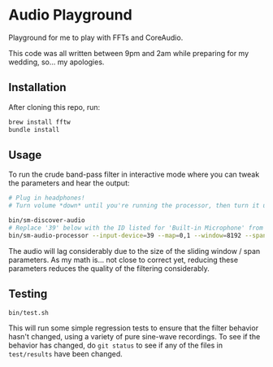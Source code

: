 # Audio Playground

Playground for me to play with FFTs and CoreAudio.

This code was all written between 9pm and 2am while preparing for my wedding, so...  my apologies.


## Installation

After cloning this repo, run:

```bash
brew install fftw
bundle install
```

## Usage

To run the crude band-pass filter in interactive mode where you can tweak the parameters and hear the output:

```bash
# Plug in headphones!
# Turn volume *down* until you're running the processor, then turn it up to taste!

bin/sm-discover-audio
# Replace '39' below with the ID listed for 'Built-in Microphone' from above:
bin/sm-audio-processor --input-device=39 --map=0,1 --window=8192 --span=16 --mode=interactive
```

The audio will lag considerably due to the size of the sliding window / span parameters.  As my math is... not close to correct yet, reducing these parameters reduces the quality of the filtering considerably.


## Testing

```bash
bin/test.sh
```

This will run some simple regression tests to ensure that the filter behavior hasn't changed, using a variety of pure sine-wave recordings.  To see if the behavior has changed, do `git status` to see if any of the files in `test/results` have been changed.
